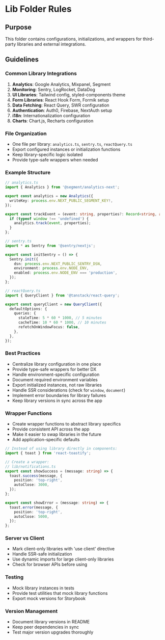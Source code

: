 # Lib Folder Rules

## Purpose
This folder contains configurations, initializations, and wrappers for third-party libraries and external integrations.

## Guidelines

### Common Library Integrations
1. **Analytics**: Google Analytics, Mixpanel, Segment
2. **Monitoring**: Sentry, LogRocket, DataDog
3. **UI Libraries**: Tailwind config, styled-components theme
4. **Form Libraries**: React Hook Form, Formik setup
5. **Data Fetching**: React Query, SWR configuration
6. **Authentication**: Auth0, Firebase, NextAuth setup
7. **i18n**: Internationalization configuration
8. **Charts**: Chart.js, Recharts configuration

### File Organization
- One file per library: `analytics.ts`, `sentry.ts`, `reactQuery.ts`
- Export configured instances or initialization functions
- Keep library-specific logic isolated
- Provide type-safe wrappers when needed

### Example Structure
```typescript
// analytics.ts
import { Analytics } from '@segment/analytics-next';

export const analytics = new Analytics({
  writeKey: process.env.NEXT_PUBLIC_SEGMENT_KEY!,
});

export const trackEvent = (event: string, properties?: Record<string, any>) => {
  if (typeof window !== 'undefined') {
    analytics.track(event, properties);
  }
};

// sentry.ts
import * as Sentry from '@sentry/nextjs';

export const initSentry = () => {
  Sentry.init({
    dsn: process.env.NEXT_PUBLIC_SENTRY_DSN,
    environment: process.env.NODE_ENV,
    enabled: process.env.NODE_ENV === 'production',
  });
};

// reactQuery.ts
import { QueryClient } from '@tanstack/react-query';

export const queryClient = new QueryClient({
  defaultOptions: {
    queries: {
      staleTime: 5 * 60 * 1000, // 5 minutes
      cacheTime: 10 * 60 * 1000, // 10 minutes
      refetchOnWindowFocus: false,
    },
  },
});
```

### Best Practices
- Centralize library configuration in one place
- Provide type-safe wrappers for better DX
- Handle environment-specific configuration
- Document required environment variables
- Export initialized instances, not raw libraries
- Handle SSR considerations (check for `window`, `document`)
- Implement error boundaries for library failures
- Keep library versions in sync across the app

### Wrapper Functions
- Create wrapper functions to abstract library specifics
- Provide consistent API across the app
- Make it easier to swap libraries in the future
- Add application-specific defaults

```typescript
// Instead of using library directly in components:
import { toast } from 'react-toastify';

// Create a wrapper:
// lib/notifications.ts
export const showSuccess = (message: string) => {
  toast.success(message, {
    position: 'top-right',
    autoClose: 3000,
  });
};

export const showError = (message: string) => {
  toast.error(message, {
    position: 'top-right',
    autoClose: 5000,
  });
};
```

### Server vs Client
- Mark client-only libraries with 'use client' directive
- Handle SSR-safe initialization
- Use dynamic imports for large client-only libraries
- Check for browser APIs before using

### Testing
- Mock library instances in tests
- Provide test utilities that mock library functions
- Export mock versions for Storybook

### Version Management
- Document library versions in README
- Keep peer dependencies in sync
- Test major version upgrades thoroughly
